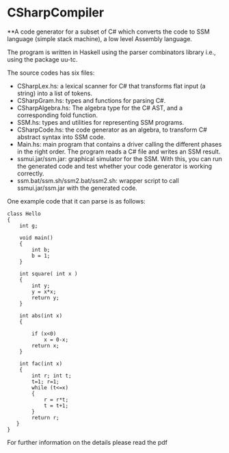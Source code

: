 # CSharpCompiler
**A code generator for a subset of C# which converts the code to SSM language (simple stack machine), a low level Assembly language. 

The program is written in Haskell using the parser combinators library i.e., using the package uu-tc.

The source codes has six files:

* CSharpLex.hs: a lexical scanner for C# that transforms flat input (a string) into a list of tokens.
* CSharpGram.hs: types and functions for parsing C#.
* CSharpAlgebra.hs: The algebra type for the C# AST, and a corresponding fold
function.
* SSM.hs: types and utilities for representing SSM programs.
* CSharpCode.hs: the code generator as an algebra, to transform C# abstract syntax into SSM code.
* Main.hs: main program that contains a driver calling the different phases in the right order. The program reads a C# file and writes an SSM result.
* ssmui.jar/ssm.jar: graphical simulator for the SSM. With this, you can run the generated code and test whether your code generator is working correctly.
* ssm.bat/ssm.sh/ssm2.bat/ssm2.sh: wrapper script to call ssmui.jar/ssm.jar with the generated code.

One example code that it can parse is as follows:

```
class Hello
{
    int g;
    
    void main()
    {
        int b;
        b = 1;
    }
    
    int square( int x )
    {
        int y;
        y = x*x;
        return y;   
    }

    int abs(int x)
    {
    	
        if (x<0)
            x = 0-x;
        return x;
    }
    
    int fac(int x)
    {
        int r; int t;
        t=1; r=1;
        while (t<=x)
        {
            r = r*t;
            t = t+1;
        }
        return r;
   }
}

```

For further information on the details please read the pdf
